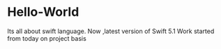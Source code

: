 # Hello-World
Its all about  swift language.
Now ,latest version of Swift 5.1
Work started from today on project basis
